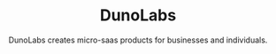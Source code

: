 <h1 align="center">
DunoLabs</h1>

<div align="center">
DunoLabs creates micro-saas products for businesses and individuals. 
</div>
